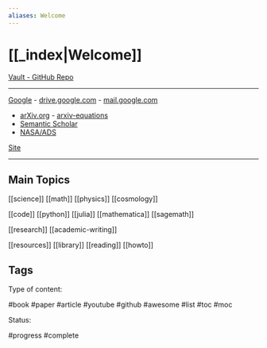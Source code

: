 ```yaml
---
aliases: Welcome
---
```


# [[_index|Welcome]]

[Vault - GitHub Repo](https://github.com/antvopilov/Vault) 

---

[Google](https://google.com) - [drive.google.com](https://drive.google.com/) - [mail.google.com](https://mail.google.com/)

- [arXiv.org](https://arxiv.org/) - [arxiv-equations](https://arxiv-equations.netlify.app/) 
- [Semantic Scholar](https://www.semanticscholar.org/)
- [NASA/ADS](https://ui.adsabs.harvard.edu/)

[Site](https://explainshell.com/)

---

## Main Topics

[[science]] [[math]] [[physics]] [[cosmology]]

[[code]] [[python]] [[julia]] [[mathematica]] [[sagemath]]

[[research]] [[academic-writing]]

[[resources]] [[library]] [[reading]] [[howto]] 

## Tags

Type of content:

#book #paper #article #youtube #github #awesome #list #toc #moc

Status:

#progress #complete





